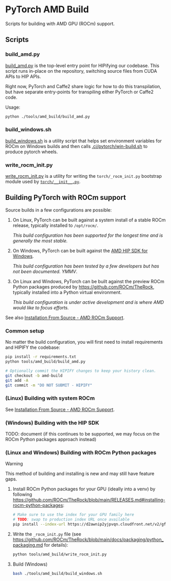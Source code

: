 # PyTorch AMD Build

Scripts for building with AMD GPU (ROCm) support.

## Scripts

### build_amd.py

[build_amd.py](build_amd.py) is the top-level entry point for HIPifying our
codebase. This script runs in-place on the repository, switching source files
from CUDA APIs to HIP APIs.

Right now, PyTorch and Caffe2 share logic for how to do this transpilation, but
have separate entry-points for transpiling either PyTorch or Caffe2 code.

Usage:

```bash
python ./tools/amd_build/build_amd.py
```

### build_windows.sh

[build_windows.sh](build_windows.sh) is a utility script that helps set
environment variables for ROCm on Windows builds and then calls
[.ci/pytorch/win-build.sh](/.ci/pytorch/win-build.sh) to produce pytorch wheels.

### write_rocm_init.py

[write_rocm_init.py](write_rocm_init.py) is a utility for writing the
`torch/_rocm_init.py` bootstrap module used by [`torch/__init__.py`](/torch/__init__.py).

## Building PyTorch with ROCm support

Source builds in a few configurations are possible:

1. On Linux, PyTorch can be built against a system install of a stable ROCm
   release, typically installed to `/opt/rocm/`.

   _This build configuration has been supported for the longest time and is
   generally the most stable._
2. On Windows, PyTorch can be built against the
   [AMD HIP SDK for Windows](https://www.amd.com/en/developer/resources/rocm-hub/hip-sdk.html).

   _This build configuration has been tested by a few developers but has not
   been documented. YMMV_.
3. On Linux and Windows, PyTorch can be built against the preview ROCm Python
   packages produced by https://github.com/ROCm/TheRock, typically installed
   into a Python virtual environment.

   _This build configuration is under active development and is where AMD
   would like to focus efforts._

See also [Installation From Source - AMD ROCm Support](/README.md#amd-rocm-support).

### Common setup

No matter the build configuration, you will first need to install requirements
and HIPIFY the codebase:

```bash
pip install -r requirements.txt
python tools/amd_build/build_amd.py

# Optionally commit the HIPIFY changes to keep your history clean.
git checkout -b amd-build
git add -A
git commit -m "DO NOT SUBMIT - HIPIFY"
```

### (Linux) Building with system ROCm

See [Installation From Source - AMD ROCm Support](/README.md#amd-rocm-support).

### (Windows) Building with the HIP SDK

TODO: document (if this continues to be supported, we may focus on the
ROCm Python packages approach instead)

### (Linux and Windows) Building with ROCm Python packages

> [!WARNING]
> This method of building and installing is new and may still have feature gaps.

1. Install ROCm Python packages for your GPU (ideally into a venv) by following
   https://github.com/ROCm/TheRock/blob/main/RELEASES.md#installing-rocm-python-packages:

    ```bash
    # Make sure to use the index for your GPU family here
    # TODO: swap to production index URL once available
    pip install --index-url https://d2awnip2yjpvqn.cloudfront.net/v2/gfx110X-dgpu/ rocm[libraries,devel]
    ```

2. Write the `_rocm_init.py` file (see https://github.com/ROCm/TheRock/blob/main/docs/packaging/python_packaging.md for details):

    ```bash
    python tools/amd_build/write_rocm_init.py
    ```

3. Build (Windows)

    ```bash
    bash ./tools/amd_build/build_windows.sh
    ```
